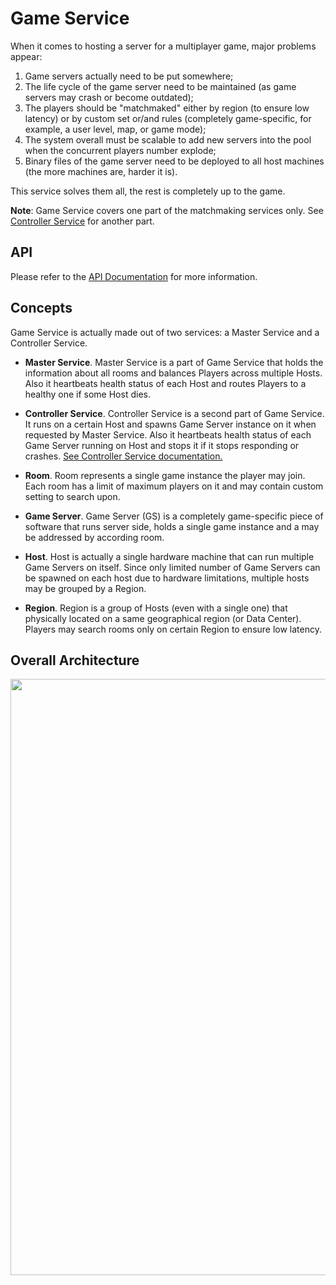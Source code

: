 # Game Service

When it comes to hosting a server for a multiplayer game, major problems appear:

1. Game servers actually need to be put somewhere;
2. The life cycle of the game server need to be maintained (as game servers may crash or become outdated);
3. The players should be "matchmaked" either by region (to ensure low latency) or by custom set or/and rules
(completely game-specific, for example, a user level, map, or game mode);
4. The system overall must be scalable to add new servers into the pool when the concurrent players number explode;
5. Binary files of the game server need to be deployed to all host machines (the more machines are, harder it is).

This service solves them all, the rest is completely up to the game.

<b>Note</b>: Game Service covers one part of the matchmaking services only.
See <a href="https://github.com/anthill-platform/anthill-game-controller#game-controller">Controller Service</a> for
another part.

## API

Please refer to the <a href="doc/API.md">API Documentation</a> for more information.

## Concepts

Game Service is actually made out of two services: a Master Service and a Controller Service. 

* **Master Service**. Master Service is a part of Game Service that holds the information about
all rooms and balances Players across multiple Hosts. Also it heartbeats health status of each Host and routes
Players to a healthy one if some Host dies.

* **Controller Service**. Controller Service is a second part of Game Service. It runs on a 
certain Host and spawns Game Server instance on it when requested by Master Service. Also it heartbeats health status 
of each Game Server running on Host and stops it if it stops responding or crashes. 
<a href="https://github.com/anthill-platform/anthill-game-controller#game-controller">See Controller Service documentation.</a>

* **Room**. Room represents a single game instance the player may join. Each room has a limit
of maximum players on it and may contain custom setting to search upon.

* **Game Server**. Game Server (GS) is a completely game-specific piece of software that runs server side, holds a
single game instance and a may be addressed by according room.

* **Host**. Host is actually a single hardware machine that can run multiple Game Servers on itself.
Since only limited number of Game Servers can be spawned on each host due to hardware limitations, multiple hosts
may be grouped by a Region.

* **Region**. Region is a group of Hosts (even with a single one) that physically located on a same geographical region
(or Data Center). Players may search rooms only on certain Region to ensure low latency.

## Overall Architecture

<center>
<img src="https://cloud.githubusercontent.com/assets/1666014/26266946/613bc5a0-3cf0-11e7-9c1e-59e403ea5bdd.png" width="954">
</center>